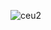 ![ceu2](https://github.com/LLLesinski/LLLesinski/assets/175053412/3847e1d9-8609-48c2-99a2-8c8dd94eb55e)



